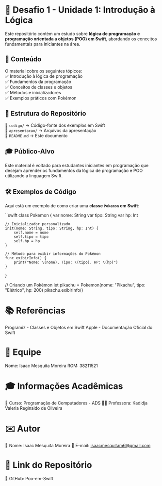# 📌 Desafio 1 - Unidade 1: Introdução à Lógica  

Este repositório contém um estudo sobre **lógica de programação e programação orientada a objetos (POO) em Swift**, abordando os conceitos fundamentais para iniciantes na área.  

## 📖 Conteúdo  

O material cobre os seguintes tópicos:  
✅ Introdução à lógica de programação  
✅ Fundamentos da programação  
✅ Conceitos de classes e objetos  
✅ Métodos e inicializadores  
✅ Exemplos práticos com Pokémon  

## 📂 Estrutura do Repositório  

📁 `codigo/` → Código-fonte dos exemplos em Swift  
📁 `apresentacao/` → Arquivos da apresentação  
📄 `README.md` → Este documento  

## 🎓 Público-Alvo  

Este material é voltado para estudantes iniciantes em programação que desejam aprender os fundamentos da lógica de programação e POO utilizando a linguagem Swift.  

## 🛠 Exemplos de Código  

Aqui está um exemplo de como criar uma **classe `Pokemon` em Swift**:  

``swift
class Pokemon {
    var nome: String
    var tipo: String
    var hp: Int

    // Inicializador personalizado
    init(nome: String, tipo: String, hp: Int) {
        self.nome = nome
        self.tipo = tipo
        self.hp = hp
    }

    // Método para exibir informações do Pokémon
    func exibirInfo() {
        print("Nome: \(nome), Tipo: \(tipo), HP: \(hp)")
    }
}

// Criando um Pokémon
let pikachu = Pokemon(nome: "Pikachu", tipo: "Elétrico", hp: 200)
pikachu.exibirInfo()

# 📚 Referências


Programiz - Classes e Objetos em Swift
Apple - Documentação Oficial do Swift

# 👥 Equipe
Nome: Isaac Mesquita Moreira RGM: 38211521

# 🎓 Informações Acadêmicas
📌 Curso: Programação de Computadores - ADS
👩‍🏫 Professora: Kadidja Valeria Reginaldo de Oliveira

# ✉️ Autor
📌 Nome: Isaac Mesquita Moreira
📩 E-mail: isaacmesquitam6@gmail.com

# 🔗 Link do Repositório
📌 GitHub: Poo-em-Swift
